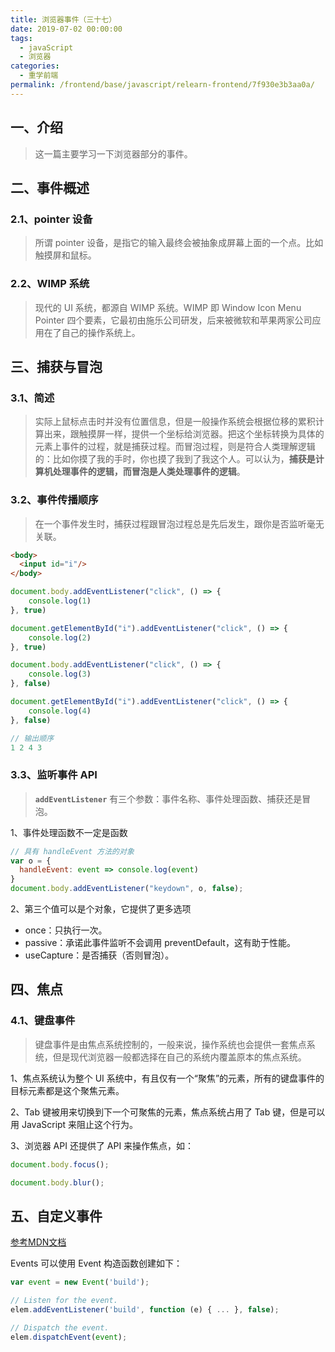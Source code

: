 ```yaml
---
title: 浏览器事件（三十七）
date: 2019-07-02 00:00:00
tags: 
  - javaScript
  - 浏览器
categories: 
  - 重学前端
permalink: /frontend/base/javascript/relearn-frontend/7f930e3b3aa0a/
---
```


## 一、介绍

> 这一篇主要学习一下浏览器部分的事件。

## 二、事件概述

### 2.1、pointer 设备

> 所谓 pointer 设备，是指它的输入最终会被抽象成屏幕上面的一个点。比如触摸屏和鼠标。

### 2.2、WIMP 系统

> 现代的 UI 系统，都源自 WIMP 系统。WIMP 即 Window Icon Menu Pointer 四个要素，它最初由施乐公司研发，后来被微软和苹果两家公司应用在了自己的操作系统上。

## 三、捕获与冒泡

### 3.1、简述

> 实际上鼠标点击时并没有位置信息，但是一般操作系统会根据位移的累积计算出来，跟触摸屏一样，提供一个坐标给浏览器。把这个坐标转换为具体的元素上事件的过程，就是捕获过程。而冒泡过程，则是符合人类理解逻辑的：比如你摸了我的手时，你也摸了我到了我这个人。可以认为，**捕获是计算机处理事件的逻辑，而冒泡是人类处理事件的逻辑**。

### 3.2、事件传播顺序

> 在一个事件发生时，捕获过程跟冒泡过程总是先后发生，跟你是否监听毫无关联。

```html
<body>
  <input id="i"/>
</body>
```

```js
document.body.addEventListener("click", () => {
    console.log(1)
}, true)

document.getElementById("i").addEventListener("click", () => {
    console.log(2)
}, true)

document.body.addEventListener("click", () => {
    console.log(3)
}, false)

document.getElementById("i").addEventListener("click", () => {
    console.log(4)
}, false)

// 输出顺序
1 2 4 3
```

### 3.3、监听事件 API

> **`addEventListener`** 有三个参数：事件名称、事件处理函数、捕获还是冒泡。

1、事件处理函数不一定是函数

```js
// 具有 handleEvent 方法的对象
var o = {
  handleEvent: event => console.log(event)
}
document.body.addEventListener("keydown", o, false);
```

2、第三个值可以是个对象，它提供了更多选项

- once：只执行一次。
- passive：承诺此事件监听不会调用 preventDefault，这有助于性能。
- useCapture：是否捕获（否则冒泡）。

## 四、焦点

### 4.1、键盘事件

> 键盘事件是由焦点系统控制的，一般来说，操作系统也会提供一套焦点系统，但是现代浏览器一般都选择在自己的系统内覆盖原本的焦点系统。

1、焦点系统认为整个 UI 系统中，有且仅有一个“聚焦”的元素，所有的键盘事件的目标元素都是这个聚焦元素。

2、Tab 键被用来切换到下一个可聚焦的元素，焦点系统占用了 Tab 键，但是可以用 JavaScript 来阻止这个行为。

3、浏览器 API 还提供了 API 来操作焦点，如：

```js
document.body.focus();

document.body.blur();
```

## 五、自定义事件

[参考MDN文档](https://developer.mozilla.org/zh-CN/docs/Web/Guide/Events/Creating_and_triggering_events)

Events 可以使用 Event 构造函数创建如下：

```js
var event = new Event('build');

// Listen for the event.
elem.addEventListener('build', function (e) { ... }, false);

// Dispatch the event.
elem.dispatchEvent(event);
```